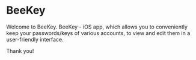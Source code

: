 # BeeKey

Welcome to BeeKey. BeeKey - iOS app, which allows you to conveniently keep your passwords/keys of various accounts, to view and edit them in a user-friendly interface.

Thank you!
